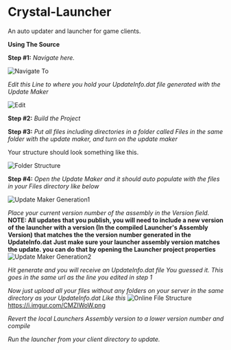 # Crystal-Launcher
An auto updater and launcher for game clients.

**Using The Source**

**Step #1:**
*Navigate here.*

![Navigate To](https://i.imgur.com/xEzOm6f.png)



*Edit this Line to where you hold your UpdateInfo.dat file generated with the Update Maker*



![Edit](https://i.imgur.com/cWsO5AL.png)

**Step #2:** *Build the Project*

**Step #3:** *Put all files including directories in a folder called Files in the same folder with the update maker, and turn on the update maker*

Your structure should look something like this.



![Folder Structure](https://i.imgur.com/fwIyYk9.png)

**Step #4:**
*Open the Update Maker and it should auto populate with the files in your Files directory like below*



![Update Maker Generation1](https://i.imgur.com/gw1dtvJ.png)



*Place your current version number of the assembly in the Version field.*
**NOTE: All updates that you publish, you will need to include a new version of the launcher with a version (In the compiled Launcher's Assembly Version) that matches the the version number generated in the UpdateInfo.dat**
**Just make sure your launcher assembly version matches the update. you can do that by opening the Launcher project properties**
![Update Maker Generation2](https://i.imgur.com/s3oHXFP.png)

*Hit generate and you will receive an UpdateInfo.dat file*
*You guessed it. This goes in the same url as the line you edited in step 1*

*Now just upload all your files without any folders on your server in the same directory as your UpdateInfo.dat*
*Like this*
![Online File Structure](https://i.imgur.com/s3oHXFP.png)
https://i.imgur.com/CMZIWoW.png


*Revert the local Launchers Assembly version to a lower version number and compile*

*Run the launcher from your client directory to update.*
